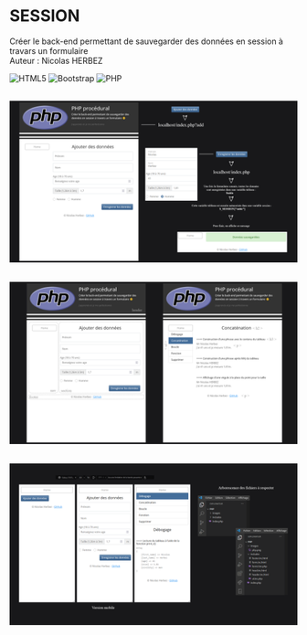 # SESSION
Créer le back-end permettant de sauvegarder des données en session à travars un formulaire  
Auteur : Nicolas HERBEZ  &nbsp;&nbsp; 

![HTML5](https://img.shields.io/badge/html5-%23E34F26.svg?style=for-the-badge&logo=html5&logoColor=white) ![Bootstrap](https://img.shields.io/badge/bootstrap-%23563D7C.svg?style=for-the-badge&logo=bootstrap&logoColor=white) ![PHP](https://img.shields.io/badge/php-%23777BB4.svg?style=for-the-badge&logo=php&logoColor=white)  
&nbsp;&nbsp; 

![session-1](profile/img/1.png)&nbsp;&nbsp;    

![session-1](profile/img/2.png)&nbsp;&nbsp;  

![session-1](profile/img/3.png)&nbsp;&nbsp;
